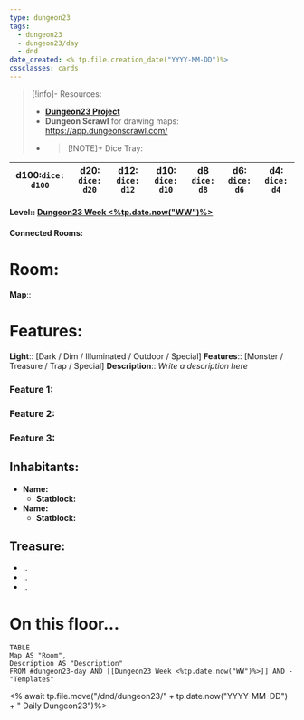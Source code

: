 ```yaml
---
type: dungeon23
tags:
  - dungeon23
  - dungeon23/day
  - dnd
date_created: <% tp.file.creation_date("YYYY-MM-DD")%>
cssclasses: cards
---
```

> [!info]- Resources:
> * **[Dungeon23 Project](Dungeon23%20Project)**
> * **Dungeon Scrawl** for drawing maps: https://app.dungeonscrawl.com/
> * > [!NOTE]+ Dice Tray:
> 
| **d100**:`dice: d100` | **d20**: `dice: d20` | **d12**: `dice: d12` | **d10**: `dice: d10` | **d8** `dice: d8`  | **d6**: `dice: d6`  | **d4**: `dice: d4`  |
| --------------------- | -------------------- | --- | --- | --- | --- | --- |

#### Level:: [Dungeon23 Week <%tp.date.now("WW")%>](Dungeon23%20Week%20<%tp.date.now("WW")%>)
#### Connected Rooms:

# Room:
**Map**::

# Features:
**Light**:: [Dark / Dim / Illuminated / Outdoor / Special]
**Features**:: [Monster / Treasure / Trap / Special]
**Description**::  *Write a description here* 
### Feature 1:

### Feature 2:

### Feature 3:


## Inhabitants:
* **Name:** 
	* **Statblock:**
* **Name:** 
	* **Statblock:**

## Treasure:
* ..
* ..
* ..

# On this floor...
```dataview
TABLE 
Map AS "Room",
Description AS "Description"
FROM #dungeon23-day AND [[Dungeon23 Week <%tp.date.now("WW")%>]] AND -"Templates"
```


<% await tp.file.move("/dnd/dungeon23/" + tp.date.now("YYYY-MM-DD") + " Daily Dungeon23")%>